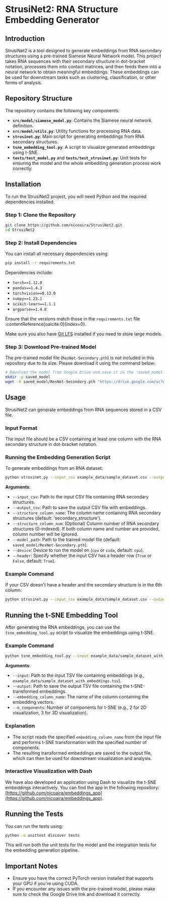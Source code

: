 # StrusiNet2: RNA Structure Embedding Generator

## Introduction
StrusiNet2 is a tool designed to generate embeddings from RNA secondary structures using a pre-trained Siamese Neural Network model. This project takes RNA sequences with their secondary structure in dot-bracket notation, processes them into contact matrices, and then feeds them into a neural network to obtain meaningful embeddings. These embeddings can be used for downstream tasks such as clustering, classification, or other forms of analysis.

## Repository Structure
The repository contains the following key components:

- **`src/model/siamese_model.py`**: Contains the Siamese neural network definition.
- **`src/model/utils.py`**: Utility functions for processing RNA data.
- **`strusinet.py`**: Main script for generating embeddings from RNA secondary structures.
- **`tsne_embedding_tool.py`**: A script to visualize generated embeddings using t-SNE.
- **`tests/test_model.py`** and **`tests/test_strusinet.py`**: Unit tests for ensuring the model and the whole embedding generation process work correctly.

## Installation
To run the StrusiNet2 project, you will need Python and the required dependencies installed.

### Step 1: Clone the Repository
```sh
git clone https://github.com/nicoaira/StrusiNet2.git
cd StrusiNet2
```

### Step 2: Install Dependencies
You can install all necessary dependencies using:

```sh
pip install -r requirements.txt
```

Dependencies include:
- `torch==1.12.0`
- `pandas==1.4.3`
- `torchvision==0.13.0`
- `numpy==1.23.1`
- `scikit-learn==1.1.1`
- `argparse==1.4.0`

Ensure that the versions match those in the `requirements.txt` file&#8203;:contentReference[oaicite:0]{index=0}.

Make sure you also have [Git LFS](https://git-lfs.github.com/) installed if you need to store large models.

### Step 3: Download Pre-trained Model
The pre-trained model file (`ResNet-Secondary.pth`) is not included in this repository due to its size. Please download it using the command below:

```sh
# Download the model from Google Drive and save it in the 'saved_model' directory
mkdir -p saved_model
wget -O saved_model/ResNet-Secondary.pth "https://drive.google.com/uc?export=download&id=1ltrAQ2OfmvrRx8cKxeNKK_oebwVRClEW"
```

## Usage
StrusiNet2 can generate embeddings from RNA sequences stored in a CSV file.

### Input Format
The input file should be a CSV containing at least one column with the RNA secondary structure in dot-bracket notation.

### Running the Embedding Generation Script
To generate embeddings from an RNA dataset:

```sh
python strusinet.py --input_csv example_data/sample_dataset.csv --output_csv example_data/sample_dataset_with_embeddings.csv
```

**Arguments**:
- `--input_csv`: Path to the input CSV file containing RNA secondary structures.
- `--output_csv`: Path to save the output CSV file with embeddings.
- `--structure_column_name`: The column name containing RNA secondary structures (default: 'secondary_structure').
- `--structure_column_num`: (Optional) Column number of RNA secondary structures (0-indexed). If both column name and number are provided, column number will be ignored.
- `--model_path`: Path to the trained model file (default: `saved_model/ResNet-Secondary.pth`).
- `--device`: Device to run the model on (`cpu` or `cuda`, default: `cpu`).
- `--header`: Specify whether the input CSV has a header row (`True` or `False`, default: `True`).

### Example Command
If your CSV doesn't have a header and the secondary structure is in the 6th column:

```sh
python strusinet.py --input_csv example_data/sample_dataset.csv --output_csv example_data/sample_dataset_with_embeddings.csv --structure_column_num 6 --header False --device cuda
```

## Running the t-SNE Embedding Tool
After generating the RNA embeddings, you can use the `tsne_embedding_tool.py` script to visualize the embeddings using t-SNE.

### Example Command
```sh
python tsne_embedding_tool.py --input example_data/sample_dataset_with_embeddings.tsv --output example_data/sample_dataset_with_tsne.tsv --embedding_column_name embedding_vector --n_components 3
```

**Arguments**:
- `--input`: Path to the input TSV file containing embeddings (e.g., `example_data/sample_dataset_with_embeddings.tsv`).
- `--output`: Path to save the output TSV file containing the t-SNE-transformed embeddings.
- `--embedding_column_name`: The name of the column containing the embedding vectors.
- `--n_components`: Number of components for t-SNE (e.g., 2 for 2D visualization, 3 for 3D visualization).

### Explanation
- The script reads the specified `embedding_column_name` from the input file and performs t-SNE transformation with the specified number of components.
- The resulting transformed embeddings are saved to the output file, which can then be used for downstream visualization and analysis.

### Interactive Visualization with Dash
We have also developed an application using Dash to visualize the t-SNE embeddings interactively. You can find the app in the following repository: [https://github.com/nicoaira/embeddings_app](https://github.com/nicoaira/embeddings_app).

## Running the Tests
You can run the tests using:

```sh
python -m unittest discover tests
```

This will run both the unit tests for the model and the integration tests for the embedding generation pipeline.

## Important Notes
- Ensure you have the correct PyTorch version installed that supports your GPU if you're using CUDA.
- If you encounter any issues with the pre-trained model, please make sure to check the Google Drive link and download it correctly.
